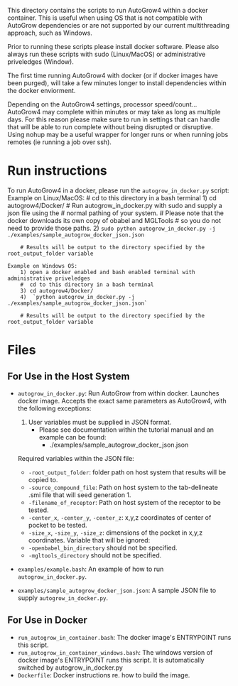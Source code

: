 This directory contains the scripts to run AutoGrow4 within a docker container.
This is useful when using OS that is not compatible with AutoGrow dependencies or
are not supported by our current multithreading approach, such as Windows.

Prior to running these scripts please install docker software. Please also
always run these scripts with sudo (Linux/MacOS) or administrative
priveledges (Window).

The first time running AutoGrow4 with docker (or if docker images have been purged),
will take a few minutes longer to install dependencies within the docker enviorment.

Depending on the AutoGrow4 settings, processor speed/count... AutoGrow4 may complete
within minutes or may take as long as multiple days. For this reason please make sure
to run in settings that can handle that will be able to run complete without being
disrupted or disruptive. Using nohup may be a useful wrapper for longer runs or
when running jobs remotes (ie running a job over ssh).

# Run instructions
To run AutoGrow4 in a docker, please run the `autogrow_in_docker.py` script:
    Example on Linux/MacOS:
        #  cd to this directory in a bash terminal
        1) cd autogrow4/Docker/
        # Run autogrow_in_docker.py with sudo and supply a json file using the
        # normal pathing of your system.
        # Please note that the docker downloads its own copy of obabel and MGLTools
        # so you do not need to provide those paths.
        2) `sudo python autogrow_in_docker.py -j ./examples/sample_autogrow_docker_json.json`

        # Results will be output to the directory specified by the root_output_folder variable

    Example on Windows OS:
        1) open a docker enabled and bash enabled terminal with administrative priveledges
        #  cd to this directory in a bash terminal
        3) cd autogrow4/Docker/
        4)  `python autogrow_in_docker.py -j ./examples/sample_autogrow_docker_json.json`

        # Results will be output to the directory specified by the root_output_folder variable

Files
=====

For Use in the Host System
--------------------------

* `autogrow_in_docker.py`: Run AutoGrow from within docker. Launches docker
  image. Accepts the exact same parameters as AutoGrow4, with the following
  exceptions:
    1) User variables must be supplied in JSON format.
        - Please see documentation within the tutorial manual and an example can be found:
          -  ./examples/sample_autogrow_docker_json.json

    Required variables within the JSON file:
    - `-root_output_folder`: folder path on host system that results will be copied to.
    - `-source_compound_file`: Path on host system to the tab-delineate .smi file that will seed generation 1.
    - `-filename_of_receptor`: Path on host system of the receptor to be tested.
    - `-center_x`, `-center_y`, `-center_z`: x,y,z coordinates of center of pocket to be tested.
    - `-size_x`, `-size_y`, `-size_z`: dimensions of the pocket in x,y,z coordinates.
    Variable that will be ignored:
    - `-openbabel_bin_directory` should not be specified.
    - `-mgltools_directory` should not be specified.

* `examples/example.bash`: An example of how to run `autogrow_in_docker.py`.
* `examples/sample_autogrow_docker_json.json`: A sample JSON file to supply `autogrow_in_docker.py`.

For Use in Docker
-----------------

* `run_autogrow_in_container.bash`: The docker image's ENTRYPOINT runs this script.
* `run_autogrow_in_container_windows.bash`: The windows version of docker image's ENTRYPOINT runs this script. It is automatically switched by autogrow_in_docker.py
* `Dockerfile`: Docker instructions re. how to build the image.